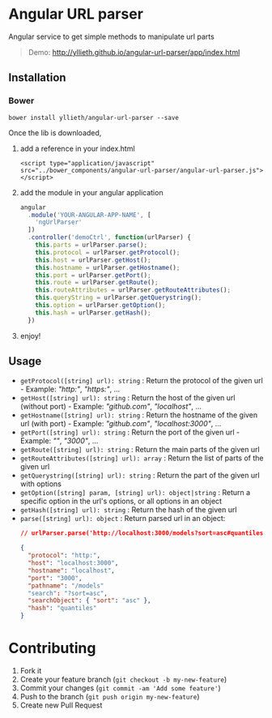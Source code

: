 # Angular URL parser
Angular service to get simple methods to manipulate url parts

> Demo: http://yllieth.github.io/angular-url-parser/app/index.html

## Installation

### Bower

```
bower install yllieth/angular-url-parser --save
```

Once the lib is downloaded, 

1. add a reference in your index.html 

    `<script type="application/javascript" src="../bower_components/angular-url-parser/angular-url-parser.js"></script>`
    
2. add the module in your angular application
    
    ```javascript
    angular
      .module('YOUR-ANGULAR-APP-NAME', [
        'ngUrlParser'
      ])
      .controller('demoCtrl', function(urlParser) {
        this.parts = urlParser.parse();
        this.protocol = urlParser.getProtocol();
        this.host = urlParser.getHost();
        this.hostname = urlParser.getHostname();
        this.port = urlParser.getPort();
        this.route = urlParser.getRoute();
        this.routeAttributes = urlParser.getRouteAttributes();
        this.queryString = urlParser.getQuerystring();
        this.option = urlParser.getOption();
        this.hash = urlParser.getHash();
      })
    ```

3. enjoy!

## Usage

- `getProtocol([string] url): string` : Return the protocol of the given url - Example: _"http:"_, _"https:"_, ...
- `getHost([string] url): string` : Return the host of the given url (without port) - Example: _"github.com"_, _"localhost"_, ...
- `getHostname([string] url): string` : Return the hostname of the given url (with port) - Example: _"github.com"_, _"localhost:3000"_, ...
- `getPort([string] url): string` : Return the port of the given url - Example: _""_, _"3000"_, ...
- `getRoute([string] url): string` : Return the main parts of the given url
- `getRouteAttributes([string] url): array` : Return the list of parts of the given url
- `getQuerystring([string] url): string` : Return the part of the given url with options
- `getOption([string] param, [string] url): object|string` : Return a specific option in the url's options, or all options in an object
- `getHash([string] url): string` : Return the hash of the given url
- `parse([string] url): object` : Return parsed url in an object:
    ```json
    // urlParser.parse('http://localhost:3000/models?sort=asc#quantiles')
  
    {
      "protocol": "http:",
      "host": "localhost:3000",
      "hostname": "localhost",
      "port": "3000",
      "pathname": "/models"
      "search": "?sort=asc",
      "searchObject": { "sort": "asc" },
      "hash": "quantiles"
    }
    ```
    
# Contributing

1. Fork it
2. Create your feature branch (`git checkout -b my-new-feature`)
3. Commit your changes (`git commit -am 'Add some feature'`)
4. Push to the branch (`git push origin my-new-feature`)
5. Create new Pull Request